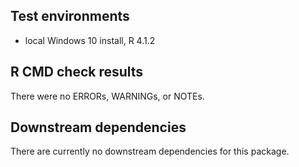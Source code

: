 ## Test environments

* local Windows 10 install, R 4.1.2


## R CMD check results

There were no ERRORs, WARNINGs, or NOTEs.


## Downstream dependencies

There are currently no downstream dependencies for this package.
